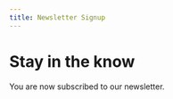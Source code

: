 ```yaml
---
title: Newsletter Signup
---
```


<h1>Stay in the know</h1>

<div class="usa-alert usa-alert--success">
  <div class="usa-alert__body">
    <p class="usa-alert__text">You are now subscribed to our newsletter.</p>
  </div>
</div>
